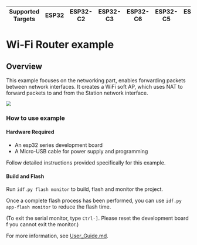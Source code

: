 | Supported Targets | ESP32 | ESP32-C2 | ESP32-C3 | ESP32-C6 | ESP32-C5 | ESP32-S2 | ESP32-S3 | ESP32-C61 |
| ----------------- | ----- | -------- | -------- | -------- | -------- | -------- | -------- | --------- |

# Wi-Fi Router example

## Overview

This example focuses on the networking part, enables forwarding packets between network interfaces. It creates a WiFi soft AP, which uses NAT to forward packets to and from the Station network interface.

<img src="https://raw.githubusercontent.com/espressif/esp-iot-bridge/master/components/iot_bridge/docs/_static/wifi_router_en.png" style="zoom:80%;" />

### How to use example
#### Hardware Required
- An esp32 series development board
- A Micro-USB cable for power supply and programming

Follow detailed instructions provided specifically for this example.

#### Build and Flash
Run `idf.py flash monitor` to build, flash and monitor the project.

Once a complete flash process has been performed, you can use `idf.py app-flash monitor` to reduce the flash time.

(To exit the serial monitor, type `Ctrl-]`. Please reset the development board f you cannot exit the monitor.)

For more information, see [User_Guide.md](https://github.com/espressif/esp-iot-bridge/blob/master/components/iot_bridge/User_Guide.md).
